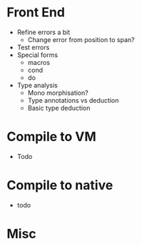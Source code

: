 # Front End
* Refine errors a bit
    * Change error from position to span?
* Test errors
* Special forms
    * macros
    * cond
    * do
*  Type analysis
    * Mono morphisation?
    * Type annotations vs deduction
    * Basic type deduction

# Compile to VM
* Todo

# Compile to native
* todo

# Misc


